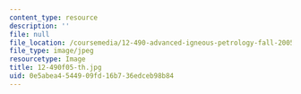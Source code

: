 ```yaml
---
content_type: resource
description: ''
file: null
file_location: /coursemedia/12-490-advanced-igneous-petrology-fall-2005/0e5abea4544909fd16b736edceb98b84_12-490f05-th.jpg
file_type: image/jpeg
resourcetype: Image
title: 12-490f05-th.jpg
uid: 0e5abea4-5449-09fd-16b7-36edceb98b84
---
```

